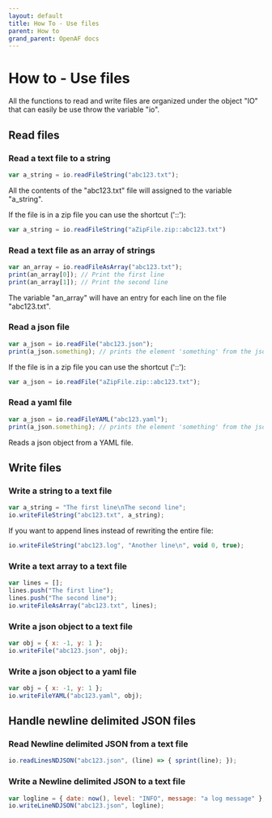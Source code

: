 ```yaml
---
layout: default
title: How To - Use files
parent: How to
grand_parent: OpenAF docs
---
```

# How to - Use files

All the functions to read and write files are organized under the object "IO" that can easily be use throw the variable "io".

## Read files

### Read a text file to a string

````javascript
var a_string = io.readFileString("abc123.txt");
````

All the contents of the "abc123.txt" file will assigned to the variable "a_string".

If the file is in a zip file you can use the shortcut ('::'):

````javascript
var a_string = io.readFileString("aZipFile.zip::abc123.txt")
````

### Read a text file as an array of strings

````javascript
var an_array = io.readFileAsArray("abc123.txt");
print(an_array[0]); // Print the first line
print(an_array[1]); // Print the second line
````

The variable "an_array" will have an entry for each line on the file "abc123.txt".

### Read a json file

````javascript
var a_json = io.readFile("abc123.json");
print(a_json.something); // prints the element 'something' from the json object
````

If the file is in a zip file you can use the shortcut ('::'):

````javascript
var a_json = io.readFile("aZipFile.zip::abc123.txt");
````

### Read a yaml file

````javascript
var a_json = io.readFileYAML("abc123.yaml");
print(a_json.something); // prints the element 'something' from the json object
````

Reads a json object from a YAML file.

## Write files

### Write a string to a text file

````javascript
var a_string = "The first line\nThe second line";
io.writeFileString("abc123.txt", a_string);
````

If you want to append lines instead of rewriting the entire file:

````javascript
io.writeFileString("abc123.log", "Another line\n", void 0, true);
````

### Write a text array to a text file

````javascript
var lines = [];
lines.push("The first line");
lines.push("The second line");
io.writeFileAsArray("abc123.txt", lines);
````

### Write a json object to a text file

````javascript
var obj = { x: -1, y: 1 };
io.writeFile("abc123.json", obj);
````

### Write a json object to a yaml file

````javascript
var obj = { x: -1, y: 1 };
io.writeFileYAML("abc123.yaml", obj);
````

## Handle newline delimited JSON files

### Read Newline delimited JSON from a text file

````javascript
io.readLinesNDJSON("abc123.json", (line) => { sprint(line); });
````

### Write a Newline delimited JSON to a text file

````javascript
var logline = { date: now(), level: "INFO", message: "a log message" };
io.writeLineNDJSON("abc123.json", logline);
````